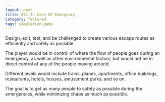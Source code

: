 ```yaml
---
layout: post
title: 031 In Case Of Emergency
category: featured
tags: simulation-game
---
```

Design, edit, test, and be challenged to create various escape routes as efficiently and safely as possible.

The player would be in control of where the flow of people goes during an emergency, as well as other environmental factors, but would not be in direct control of any of the people moving around.

Different levels would include trains, planes, apartments, office buildings, restaurants, hotels, houses, amusement parks, and so on.

The goal is to get as many people to safety as possible during the emergencies, while minimizing chaos as much as possible.